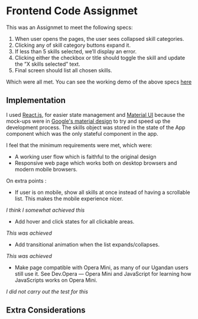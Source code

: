 # Frontend Code Assignmet

This was an Assignmet to meet the following specs:

1. When user opens the pages, the user sees collapsed skill categories.
2. Clicking any of skill category buttons expand it.
3. If less than 5 skills selected, we’ll display an error.
4. Clicking either the checkbox or title should toggle the skill and update the ”X skills selected” text.
5. Final screen should list all chosen skills.

Which were all met. You can see the working demo of the above specs [here](https://skillselection.herokuapp.com/)

## Implementation

I used [React.js](https://reactjs.org/), for easier state management and [Material UI](https://material-ui.com/) because the mock-ups were
in [Google's material design](https://material.io/) to try and speed up the development process. The skills object was stored in the state
of the App component which was the only stateful component in the app.

I feel that the minimum requirements were met, which were:

* A working user flow which is faithful to the original design
* Responsive web page which works both on desktop browsers and modern mobile browsers.

On extra points :

* If user is on mobile, show all skills at once instead of having a scrollable list. This makes the mobile experience nicer.

_I think I somewhat achieved this_

* Add hover and click states for all clickable areas.

_This was achieved_

* Add transitional animation when the list expands/collapses.

_This was achieved_

* Make page compatible with Opera Mini, as many of our Ugandan users still use it. See Dev.Opera — Opera Mini and JavaScript for learning how JavaScripts works on Opera Mini.

_I did not carry out the test for this_

## Extra Considerations
